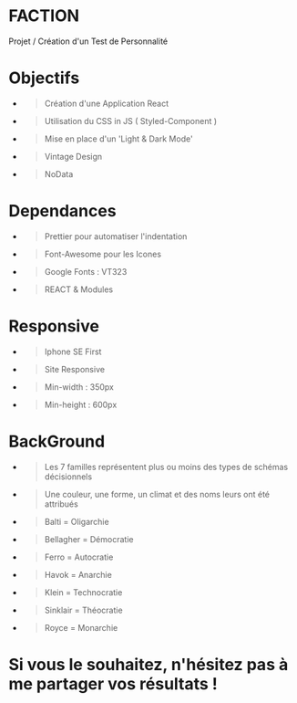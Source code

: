 # FACTION
Projet / Création d'un Test de Personnalité

# Objectifs 
- > Création d'une Application React  
- > Utilisation du CSS in JS ( Styled-Component ) 
- > Mise en place d'un 'Light & Dark Mode'
- > Vintage Design
- > NoData

# Dependances
- > Prettier pour automatiser l'indentation
- > Font-Awesome pour les Icones
- > Google Fonts : VT323
- > REACT & Modules

# Responsive 
- > Iphone SE First 
- > Site Responsive 
- > Min-width : 350px
- > Min-height : 600px

# BackGround
- > Les 7 familles représentent plus ou moins des types de schémas décisionnels 
- > Une couleur, une forme, un climat et des noms leurs ont été attribués
- > Balti = Oligarchie
- > Bellagher = Démocratie
- > Ferro = Autocratie
- > Havok = Anarchie
- > Klein = Technocratie
- > Sinklair = Théocratie
- > Royce = Monarchie


# Si vous le souhaitez, n'hésitez pas à me partager vos résultats ! 
